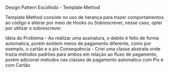 Design Pattern Escolhido - Template Method

Template Method consiste no uso de herança para trazer comportamentos ao código e alterar por meio de Hooks ou Sobrescrever, nesse caso, optei por utilizar o sobrescrever.

Ideia do Problema - Ao realizar uma assinatura, o debito é feito de forma automatica, porém existem meios de pagamento diferente, como por exemplo, o cartão e o pix
Consequência - Criei uma classe abstrata onde trazia metodos padrões para ambos em relação ao fluxo de pagamento, porém adicionei metodos nas classes de pagamento automatico com Pix e com Cartão

